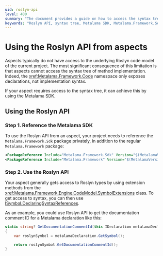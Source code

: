 ```yaml
---
uid: roslyn-api
level: 400
summary: "The document provides a guide on how to access the syntax tree in the Roslyn API from aspects using the Metalama SDK. It includes steps to reference the SDK and use the Roslyn API."
keywords: "Roslyn API, syntax tree, Metalama SDK, Metalama.Framework.Sdk, Metalama.Framework, ISymbol.DeclaringSyntaxReferences, Metalama.Framework.Engine.CodeModel.SymbolExtensions, IDeclaration, GetSymbol, GetDocumentationCommentId"
---
```


# Using the Roslyn API from aspects

Aspects typically do not have access to the underlying Roslyn code model of the current project. The most significant consequence of this limitation is that aspects cannot access the syntax tree of method implementation. Indeed, the <xref:Metalama.Framework.Code> namespace only exposes declarations, not implementation syntax.

If your aspect requires access to the syntax tree, it can achieve this by using the Metalama SDK.

## Using the Roslyn API

### Step 1. Reference the Metalama SDK

To use the Roslyn API from an aspect, your project needs to reference the `Metalama.Framework.Sdk` package privately, in addition to the regular `Metalama.Framework` package:

```xml
<PackageReference Include="Metalama.Framework.Sdk" Version="$(MetalamaVersion)" PrivateAssets="all" />
<PackageReference Include="Metalama.Framework" Version="$(MetalamaVersion)" />
```

### Step 2. Use the Roslyn API

Your aspect generally gets access to Roslyn types by using extension methods from the <xref:Metalama.Framework.Engine.CodeModel.SymbolExtensions> class. To get access to syntax, you can then use [ISymbol.DeclaringSyntaxReferences](https://learn.microsoft.com/en-us/dotnet/api/microsoft.codeanalysis.isymbol.declaringsyntaxreferences).

As an example, you could use Roslyn API to get the documentation comment ID for a Metalama declaration like this:

```c#
static string? GetDocumentationCommentId(this IDeclaration metalamaDeclaration)
{
    var roslynSymbol = metalamaDeclaration.GetSymbol();

    return roslynSymbol.GetDocumentationCommentId();
}
```

